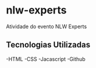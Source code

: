 # nlw-experts
Atividade do evento NLW Experts

## Tecnologias Utilizadas
-HTML
-CSS
-Jacascript
-Github
